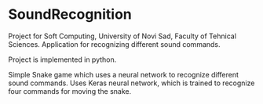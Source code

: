 # SoundRecognition
Project for Soft Computing, University of Novi Sad, Faculty of Tehnical Sciences. Application for recognizing different sound commands.

Project is implemented in python.

Simple Snake game which uses a neural network to recognize different sound commands. Uses Keras neural network,
which is trained to recognize four commands for moving the snake.
